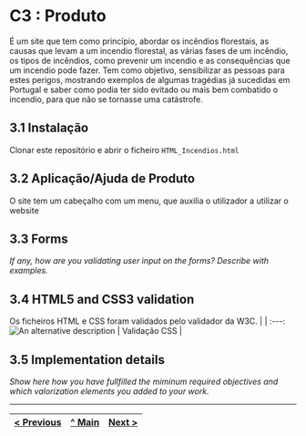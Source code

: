 # C3 : Produto

É um site que tem como princípio, abordar os incêndios florestais, as causas que levam a um incendio florestal, as várias fases de um incêndio, os tipos de incêndios, como prevenir um incendio e as consequências que um incendio pode fazer.
Tem como objetivo, sensibilizar as pessoas para estes perigos, mostrando exemplos de algumas tragédias já sucedidas em Portugal e saber como podia ter sido evitado ou mais bem combatido o incendio, para que não se tornasse uma catástrofe.


## 3.1 Instalação

Clonar este repositório e abrir o ficheiro `HTML_Incendios.html`

## 3.2 Aplicação/Ajuda de Produto

O site tem um cabeçalho com um menu, que auxilia o utilizador a utilizar o website

## 3.3 Forms

_If any, how are you validating user input on the forms?_
_Describe with examples._

## 3.4 HTML5 and CSS3 validation

Os ficheiros HTML e CSS foram validados pelo validador da W3C.
| |
:---:
![An alternative description](https://i.imgur.com/O1sMJOG.jpeg) |
Validação CSS |

## 3.5 Implementation details

_Show here how you have fullfilled the miminum required objectives and which valorization elements you added to your work._


---
[< Previous](c2.md) | [^ Main](https://github.com/Tecnologias-Web-ISMAI/TCM21-tw-g08) | [Next >](c4.md)
:--- | :---: | ---: 